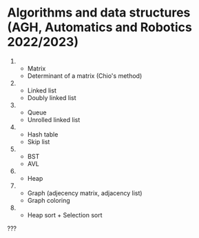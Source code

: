 # Algorithms and data structures (AGH, Automatics and Robotics 2022/2023)

1. - Matrix
   - Determinant of a matrix (Chio's method)
   
2. - Linked list
   - Doubly linked list
   
3. - Queue
   - Unrolled linked list

4. - Hash table
   - Skip list
   
5. - BST
   - AVL
   
6. - Heap

7. - Graph (adjecency matrix, adjacency list)
   - Graph coloring
   
8. - Heap sort + Selection sort

???
